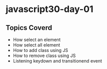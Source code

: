 # javascript30-day-01
## Topics Coverd
- How select an element
- How select all element
- How to add class using JS
- How to remove class using JS
- Listening keydown and transitionend event
